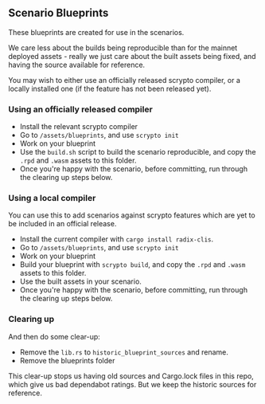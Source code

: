 ## Scenario Blueprints

These blueprints are created for use in the scenarios.

We care less about the builds being reproducible than for the mainnet deployed assets - really we just care about the built assets being fixed, and having the source available for reference.

You may wish to either use an officially released scrypto compiler, or a locally installed one (if the feature has not been released yet).

### Using an officially released compiler

* Install the relevant scrypto compiler
* Go to `/assets/blueprints`, and use `scrypto init`
* Work on your blueprint
* Use the `build.sh` script to build the scenario reproducible, and copy the `.rpd` and `.wasm` assets to this folder.
* Once you're happy with the scenario, before committing, run through the clearing up steps below.

### Using a local compiler

You can use this to add scenarios against scrypto features which are yet to be included in an official release.

* Install the current compiler with `cargo install radix-clis`.
* Go to `/assets/blueprints`, and use `scrypto init`
* Work on your blueprint
* Build your blueprint with `scrypto build`, and copy the `.rpd` and `.wasm` assets to this folder.
* Use the built assets in your scenario.
* Once you're happy with the scenario, before committing, run through the clearing up steps below.

### Clearing up

And then do some clear-up:
* Remove the `lib.rs` to `historic_blueprint_sources` and rename.
* Remove the blueprints folder

This clear-up stops us having old sources and Cargo.lock files in this repo, which give us bad dependabot ratings. But we keep the historic sources for reference.